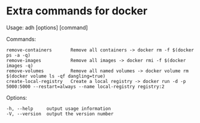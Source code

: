 # Extra commands for docker

  Usage: adh [options] [command]


  Commands:

    remove-containers       Remove all containers -> docker rm -f $(docker ps -a -q)
    remove-images           Remove all images -> docker rmi -f $(docker images -q)
    remove-volumes          Remove all named volumes -> docker volume rm $(docker volume ls -qf dangling=true)
    create-local-registry   Create a local registry -> docker run -d -p 5000:5000 --restart=always --name local-registry registry:2

  Options:

    -h, --help     output usage information
    -V, --version  output the version number
